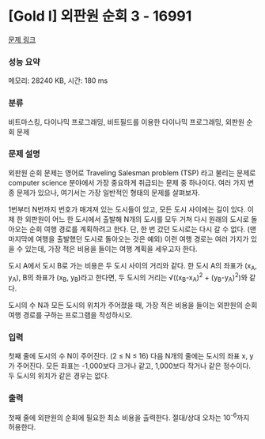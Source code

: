 # [Gold I] 외판원 순회 3 - 16991 

[문제 링크](https://www.acmicpc.net/problem/16991) 

### 성능 요약

메모리: 28240 KB, 시간: 180 ms

### 분류

비트마스킹, 다이나믹 프로그래밍, 비트필드를 이용한 다이나믹 프로그래밍, 외판원 순회 문제

### 문제 설명

<p>외판원 순회 문제는 영어로 Traveling Salesman problem (TSP) 라고 불리는 문제로 computer science 분야에서 가장 중요하게 취급되는 문제 중 하나이다. 여러 가지 변종 문제가 있으나, 여기서는 가장 일반적인 형태의 문제를 살펴보자.</p>

<p>1번부터 N번까지 번호가 매겨져 있는 도시들이 있고, 모든 도시 사이에는 길이 있다. 이제 한 외판원이 어느 한 도시에서 출발해 N개의 도시를 모두 거쳐 다시 원래의 도시로 돌아오는 순회 여행 경로를 계획하려고 한다. 단, 한 번 갔던 도시로는 다시 갈 수 없다. (맨 마지막에 여행을 출발했던 도시로 돌아오는 것은 예외) 이런 여행 경로는 여러 가지가 있을 수 있는데, 가장 적은 비용을 들이는 여행 계획을 세우고자 한다.</p>

<p>도시 A에서 도시 B로 가는 비용은 두 도시 사이의 거리와 같다. 한 도시 A의 좌표가 (x<sub>A</sub>, y<sub>A</sub>), B의 좌표가 (x<sub>B</sub>, y<sub>B</sub>)라고 한다면, 두 도시의 거리는 √((x<sub>B</sub>-x<sub>A</sub>)<sup>2</sup> + (y<sub>B</sub>-y<sub>A</sub>)<sup>2</sup>)와 같다.</p>

<p>도시의 수 N과 모든 도시의 위치가 주어졌을 때, 가장 적은 비용을 들이는 외판원의 순회 여행 경로를 구하는 프로그램을 작성하시오.</p>

### 입력 

 <p>첫째 줄에 도시의 수 N이 주어진다. (2 ≤ N ≤ 16) 다음 N개의 줄에는 도시의 좌표 x, y가 주어진다. 모든 좌표는 -1,000보다 크거나 같고, 1,000보다 작거나 같은 정수이다. 두 도시의 위치가 같은 경우는 없다.</p>

### 출력 

 <p>첫째 줄에 외판원의 순회에 필요한 최소 비용을 출력한다. 절대/상대 오차는 10<sup>-6</sup>까지 허용한다.</p>

